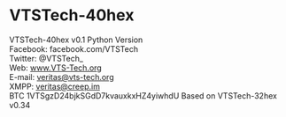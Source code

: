 # VTSTech-40hex

VTSTech-40hex v0.1 Python Version     
Facebook: facebook.com/VTSTech        
Twitter: @VTSTech_                    
Web: www.VTS-Tech.org                 
E-mail: veritas@vts-tech.org          
XMPP: veritas@creep.im                
BTC 1VTSgzD24bjkSGdD7kvauxkxHZ4yiwhdU
Based on VTSTech-32hex v0.34
